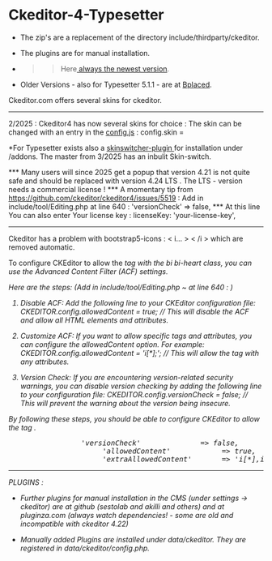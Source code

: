 # Ckeditor-4-Typesetter

* The zip's are a replacement of the directory include/thirdparty/ckeditor.

* The plugins are for manual installation. 

* >> Here<a href=https://ckeditor.com/cke4/builder/download/85e2cfe7d2261e150e06ec1a20267d6e target=_blank> always the newest version</a>.

* Older Versions - also for Typesetter 5.1.1 - are at <a href=http://typesetter5.bplaced.net/Ckeditor target=_blank> Bplaced</a>.

Ckeditor.com offers several skins for ckeditor. <hr>
2/2025 : Ckeditor4 has now several skins for choice : The skin can be changed with an entry in the <a href="https://github.com/gtbu/Typesetter-5.3-p8/blob/main/include/thirdparty/ckeditor/config.js">config.js</a> : config.skin =

*For Typesetter exists also a <a href=https://github.com/gtbu/CKE_Themes > skinswitcher-plugin </a> for installation under /addons. The master from 3/2025 has an inbulit Skin-switch.

*** Many users will since 2025 get a popup that version 4.21 is not quite safe and should be replaced with version 4.24 LTS .
The LTS - version needs a commercial license !
*** A momentary tip from  https://github.com/ckeditor/ckeditor4/issues/5519  :  Add in include/tool/Editing.php at line 640  :  'versionCheck'   => false,
*** At this line You can also enter Your license key  :    licenseKey: 'your-license-key', 

<hr size=1>
Ckeditor has a problem with bootstrap5-icons : < i... > < /i > which are removed automatic.

To configure CKEditor to allow the <i> tag with the bi bi-heart class, you can use the Advanced Content Filter (ACF) settings. 

Here are the steps: (Add in include/tool/Editing.php ~ at line 640 : )

1. Disable ACF:         Add the following line to your CKEditor configuration file:
   CKEDITOR.config.allowedContent = true;    //    This will disable the ACF and allow all HTML elements and attributes.

2. Customize ACF:   If you want to allow specific tags and attributes, you can configure the allowedContent option. For example:
   CKEDITOR.config.allowedContent = 'i[*];';         //     This will allow the <i> tag with any attributes.

3. Version Check: If you are encountering version-related security warnings, you can disable version checking by adding the following line to your configuration file:
   CKEDITOR.config.versionCheck = false;   //       This will prevent the warning about the version being insecure.

By following these steps, you should be able to configure CKEditor to allow the <i> tag .

<pre>                 'versionCheck'              => false,
					  'allowedContent'            => true,
					  'extraAllowedContent'		  => 'i[*],iframe[align,......
</pre>    
<hr size=1>

PLUGINS :

* Further plugins for manual installation in the CMS (under settings -> ckeditor) are at github (sestolab and akilli and others) and at pluginza.com (always watch dependencies! - some are old and incompatible with ckeditor 4.22)

* Manually added Plugins are installed under data/ckeditor. They are registered in data/ckeditor/config.php. 